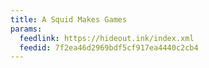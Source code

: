 ```yaml
---
title: A Squid Makes Games
params:
  feedlink: https://hideout.ink/index.xml
  feedid: 7f2ea46d2969bdf5cf917ea4440c2cb4
---
```

